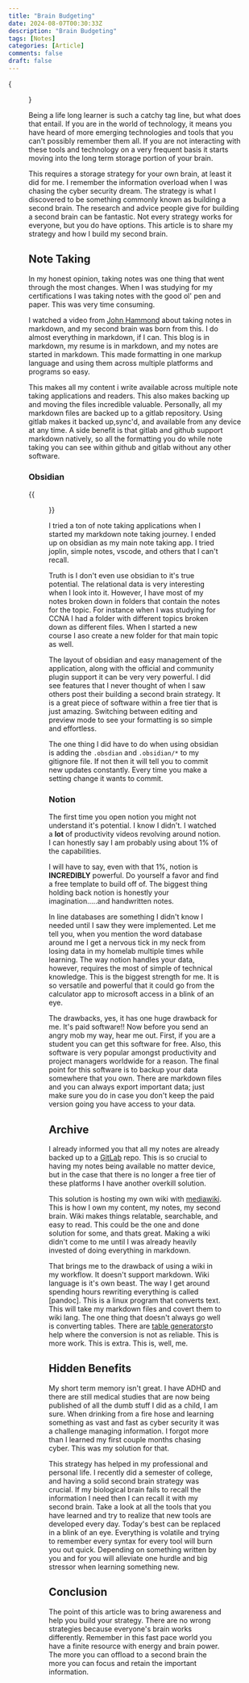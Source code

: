 ```yaml
---
title: "Brain Budgeting"
date: 2024-08-07T00:30:33Z
description: "Brain Budgeting"
tags: [Notes]
categories: [Article]
comments: false
draft: false
---
```


{<figure src="https://www.grahamsquires.com/wp-content/uploads/2020/10/2nd-Brain-600x450.png">}

Being a life long learner is such a catchy tag line, but what does that entail. If you are in the world of technology, it means you have heard of more emerging technologies and tools that you can't possibly remember them all. If you are not interacting with these tools and technology on a very frequent basis it starts moving into the long term storage portion of your brain.

This requires a storage strategy for your own brain, at least it did for me. I remember the information overload when I was chasing the cyber security dream. The strategy is what I discovered to be something commonly known as building a second brain. The research and advice people give for building a second brain can be fantastic. Not every strategy works for everyone, but you do have options. This article is to share my strategy and how I build my second brain.

## Note Taking

In my honest opinion, taking notes was one thing that went through the most changes. When I was studying for my certifications I was taking notes with the good ol' pen and paper. This was very time consuming. 

I watched a video from [John Hammond](https://www.youtube.com/watch?v=MQGozZzHUwQ) about taking notes in markdown, and my second brain was born from this. I do almost everything in markdown, if I can. This blog is in markdown, my resume is in markdown, and my notes are started in markdown. This made formatting in one markup language and using them across multiple platforms and programs so easy.

This makes all my content i write available across multiple note taking applications and readers. This also makes backing up and moving the files incredible valuable. Personally, all my markdown files are backed up to a gitlab repository. Using gitlab makes it backed up,sync'd, and available from any device at any time. A side benefit is that gitlab and github support markdown natively, so all the formatting you do while note taking you can see within github and gitlab without any other software.

### Obsidian

{{<figure src="/images/Posts/017/obsidian_graph.jpg">}}

I tried a ton of note taking applications when I started my markdown note taking journey. I ended up on obsidian as my main note taking app. I tried joplin, simple notes, vscode, and others that I can't recall. 

Truth is I don't even use obsidian to it's true potential. The relational data is very interesting when I look into it. However, I have most of my notes broken down in folders that contain the notes for the topic. For instance when I was studying for CCNA I had a folder with different topics broken down as different files. When I started a new course I aso create a new folder for that main topic as well. 

The layout of obsidian and easy management of the application, along with the official and community plugin support it can be very very powerful. I did see features that I never thought of when I saw others post their building a second brain strategy. It is a great piece of software within a free tier that is just amazing. Switching between editing and preview mode to see your formatting is so simple and effortless. 

The one thing I did have to do when using obsidian is adding the ```.obsdian``` and ```.obsidian/*``` to my gitignore file. If not then it will tell you to commit new updates constantly. Every time you make a setting change it wants to commit. 

### Notion

The first time you open notion you might not understand it's potential. I know I didn't. I watched a __lot__ of productivity videos revolving around notion. I can honestly say I am probably using about 1% of the capabilities. 

I will have to say, even with that 1%, notion is __INCREDIBLY__ powerful. Do yourself a favor and find a free template to build off of. The biggest thing holding back notion is honestly your imagination.....and handwritten notes. 

In line databases are something I didn't know I needed until I saw they were implemented. Let me tell you, when you mention the word database around me I get a nervous tick in my neck from losing data in my homelab multiple times while learning. The way notion handles your data, however, requires the most of simple of technical knowledge. This is the biggest strength for me. It is so versatile and powerful that it could go from the calculator app to microsoft access in a blink of an eye. 

The drawbacks, yes, it has one huge drawback for me. It's paid software!! Now before you send an angry mob my way, hear me out. First, if you are a student you can get this software for free. Also, this software is very popular amongst productivity and project managers worldwide for a reason. The final point for this software is to backup your data somewhere that you own. There are markdown files and you can always export important data; just make sure you do in case you don't keep the paid version going you have access to your data.

## Archive

I already informed you that all my notes are already backed up to a [GitLab](https://gitlab.com) repo. This is so crucial to having my notes being available no matter device, but in the case that there is no longer a free tier of these platforms I have another overkill solution. 

This solution is hosting my own wiki with [mediawiki](https://kalifornia909.info/post/media-wiki-docker/). This is how I own my content, my notes, my second brain. Wiki makes things relatable, searchable, and easy to read. This could be the one and done solution for some, and thats great. Making a wiki didn't come to me until I was already heavily invested of doing everything in markdown. 

That brings me to the drawback of using a wiki in my workflow. It doesn't support markdown. Wiki language is it's own beast. The way I get around spending hours rewriting everything is called [pandoc]. This is a linux program that converts text. This will take my markdown files and covert them to wiki lang. The one thing that doesn't always go well is converting tables. There are [table generators](https://www.tablesgenerator.com/mediawiki_tables)to help where the conversion is not as reliable. This is more work. This is extra. This is, well, me. 

## Hidden Benefits

My short term memory isn't great. I have ADHD and there are still medical studies that are now being published of all the dumb stuff I did as a child, I am sure. When drinking from a fire hose and learning something as vast and fast as cyber security it was a challenge managing information. I forgot more than I learned my first couple months chasing cyber. This was my solution for that. 

This strategy has helped in my professional and personal life. I recently did a semester of college, and having a solid second brain strategy was crucial. If my biological brain fails to recall the information I need then I can recall it with my second brain. Take a look at all the tools that you have learned and try to realize that new tools are developed every day. Today's best can be replaced in a blink of an eye. Everything is volatile and trying to remember every syntax for every tool will burn you out quick. Depending on something written by you and for you will alleviate one hurdle and big stressor when learning something new. 

## Conclusion

The point of this article was to bring awareness and help you build your strategy. There are no wrong strategies because everyone's brain works differently. Remember in this fast pace world you have a finite resource with energy and brain power. The more you can offload to a second brain the more you can focus and retain the important information.

